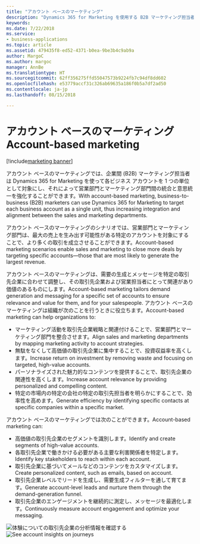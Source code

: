 ```yaml
---
title: "アカウント ベースのマーケティング"
description: "Dynamics 365 for Marketing を使用する B2B マーケティング担当者は、1 つの単位として主要なビジネス アカウントと連絡を取ることができ、組織の営業部門とマーケティング部門間の統合と意思統一を強化して、最も重要なアカウントに集中することができます。"
keywords: 
ms.date: 7/22/2018
ms.service:
- business-applications
ms.topic: article
ms.assetid: 479435f8-ed52-4371-b0ea-9be3b4c9ab9a
author: MargoC
ms.author: margoc
manager: AnnBe
ms.translationtype: HT
ms.sourcegitcommit: 62ff356275ffd55047573b9224fb7c94df8dd602
ms.openlocfilehash: e53779accf31c326ab69635a186f0b5a7df2ad50
ms.contentlocale: ja-jp
ms.lasthandoff: 08/15/2018

---
```


# <a name="account-based-marketing"></a><span data-ttu-id="6cfbc-103">アカウント ベースのマーケティング</span><span class="sxs-lookup"><span data-stu-id="6cfbc-103">Account-based marketing</span></span>

[!include[marketing banner](../../includes/marketing.md)]



<span data-ttu-id="6cfbc-104">アカウント ベースのマーケティングでは、企業間 (B2B) マーケティング担当者は Dynamics 365 for Marketing を使って各ビジネス アカウントを 1 つの単位として対象にし、それによって営業部門とマーケティング部門間の統合と意思統一を強化することができます。</span><span class="sxs-lookup"><span data-stu-id="6cfbc-104">With account-based marketing, business-to-business (B2B) marketers can use Dynamics 365 for Marketing to target each business account as a single unit, thus increasing integration and alignment between the sales and marketing departments.</span></span>

<span data-ttu-id="6cfbc-105">アカウント ベースのマーケティングのシナリオでは、営業部門とマーケティング部門は、最大の売上を生み出す可能性がある特定のアカウントを対象にすることで、より多くの取引を成立させることができます。</span><span class="sxs-lookup"><span data-stu-id="6cfbc-105">Account-based marketing scenarios enable sales and marketing to close more deals by targeting specific accounts&mdash;those that are most likely to generate the largest revenue.</span></span>

<span data-ttu-id="6cfbc-106">アカウント ベースのマーケティングは、需要の生成とメッセージを特定の取引先企業に合わせて調整し、その取引先企業および営業担当者にとって関連があり価値のあるものにします。</span><span class="sxs-lookup"><span data-stu-id="6cfbc-106">Account-based marketing tailors demand generation and messaging for a specific set of accounts to ensure relevance and value for them, and for your salespeople.</span></span> <span data-ttu-id="6cfbc-107">アカウント ベースのマーケティングは組織が次のことを行うときに役立ちます。</span><span class="sxs-lookup"><span data-stu-id="6cfbc-107">Account-based marketing can help organizations to:</span></span>

- <span data-ttu-id="6cfbc-108">マーケティング活動を取引先企業戦略と関連付けることで、営業部門とマーケティング部門を整合させます。</span><span class="sxs-lookup"><span data-stu-id="6cfbc-108">Align sales and marketing departments by mapping marketing activity to account strategies.</span></span>
- <span data-ttu-id="6cfbc-109">無駄をなくして高価値の取引先企業に集中することで、投資収益率を高くします。</span><span class="sxs-lookup"><span data-stu-id="6cfbc-109">Increase return on investment by removing waste and focusing on targeted, high-value accounts.</span></span>
- <span data-ttu-id="6cfbc-110">パーソナライズされた魅力的なコンテンツを提供することで、取引先企業の関連性を高くします。</span><span class="sxs-lookup"><span data-stu-id="6cfbc-110">Increase account relevance by providing personalized and compelling content.</span></span>
- <span data-ttu-id="6cfbc-111">特定の市場内の特定の会社の特定の取引先担当者を明らかにすることで、効率性を高めます。</span><span class="sxs-lookup"><span data-stu-id="6cfbc-111">Generate efficiency by identifying specific contacts at specific companies within a specific market.</span></span>

<span data-ttu-id="6cfbc-112">アカウント ベースのマーケティングでは次のことができます。</span><span class="sxs-lookup"><span data-stu-id="6cfbc-112">Account-based marketing can:</span></span>

- <span data-ttu-id="6cfbc-113">高価値の取引先企業のセグメントを識別します。</span><span class="sxs-lookup"><span data-stu-id="6cfbc-113">Identify and create segments of high-value accounts.</span></span>
- <span data-ttu-id="6cfbc-114">各取引先企業で働きかける必要がある主要な利害関係者を特定します。</span><span class="sxs-lookup"><span data-stu-id="6cfbc-114">Identify key stakeholders to reach within each account.</span></span>
- <span data-ttu-id="6cfbc-115">取引先企業に基づいてメールなどのコンテンツをカスタマイズします。</span><span class="sxs-lookup"><span data-stu-id="6cfbc-115">Create personalized content, such as emails, based on account.</span></span>
- <span data-ttu-id="6cfbc-116">取引先企業レベルでリードを生成し、需要生成フィルターを通して育てます。</span><span class="sxs-lookup"><span data-stu-id="6cfbc-116">Generate account-level leads and nurture them through the demand-generation funnel.</span></span>
- <span data-ttu-id="6cfbc-117">取引先企業のエンゲージメントを継続的に測定し、メッセージを最適化します。</span><span class="sxs-lookup"><span data-stu-id="6cfbc-117">Continuously measure account engagement and optimize your messaging.</span></span>

<span data-ttu-id="6cfbc-118">![体験についての取引先企業の分析情報を確認する](media/ABM_2.png  "体験についての取引先企業の分析情報を確認する")</span><span class="sxs-lookup"><span data-stu-id="6cfbc-118">![See account insights on journeys](media/ABM_2.png  "See account insights on journeys")</span></span>

<!--
### Who uses this feature
Marketers and marketing managers
### Setup required
Administrators can easily set up and configure the feature in the app settings.
-->

